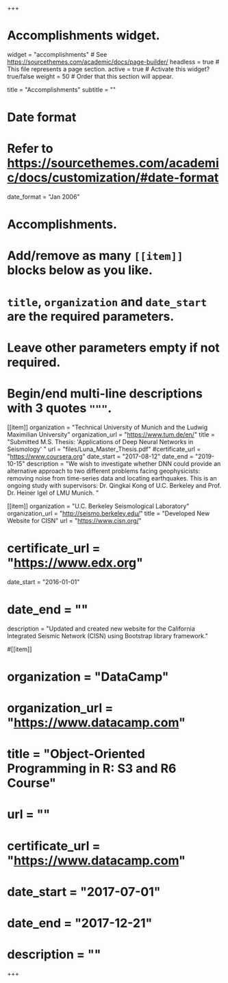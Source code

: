 +++
# Accomplishments widget.
widget = "accomplishments"  # See https://sourcethemes.com/academic/docs/page-builder/
headless = true  # This file represents a page section.
active = true  # Activate this widget? true/false
weight = 50  # Order that this section will appear.

title = "Accomplish&shy;ments"
subtitle = ""

# Date format
#   Refer to https://sourcethemes.com/academic/docs/customization/#date-format
date_format = "Jan 2006"

# Accomplishments.
#   Add/remove as many `[[item]]` blocks below as you like.
#   `title`, `organization` and `date_start` are the required parameters.
#   Leave other parameters empty if not required.
#   Begin/end multi-line descriptions with 3 quotes `"""`.

[[item]]
  organization = "Technical University of Munich and the Ludwig Maximilian University"
  organization_url = "https://www.tum.de/en/"
  title = "Submitted M.S. Thesis: 'Applications of Deep Neural Networks in Seismology' "
  url = "files/Luna_Master_Thesis.pdf"
  #certificate_url = "https://www.coursera.org"
  date_start = "2017-08-12"
  date_end = "2019-10-15"
  description = "We wish to investigate whether DNN could provide an alternative approach to two different problems facing geophysicists: removing noise from time-series data and locating earthquakes. This is an ongoing study with supervisors: Dr. Qingkai Kong of U.C. Berkeley and Prof. Dr. Heiner Igel of LMU Munich. "

[[item]]
  organization = "U.C. Berkeley Seismological Laboratory"
  organization_url = "http://seismo.berkeley.edu/"
  title = "Developed New Website for CISN"
  url = "https://www.cisn.org/"
#  certificate_url = "https://www.edx.org"
  date_start = "2016-01-01"
#  date_end = ""
  description = "Updated and created new website for the California Integrated Seismic Network (CISN) using Bootstrap library framework." 
  
#[[item]]
#  organization = "DataCamp"
#  organization_url = "https://www.datacamp.com"
#  title = "Object-Oriented Programming in R: S3 and R6 Course"
#  url = ""
#  certificate_url = "https://www.datacamp.com"
#  date_start = "2017-07-01"
#  date_end = "2017-12-21"
#  description = ""

+++
